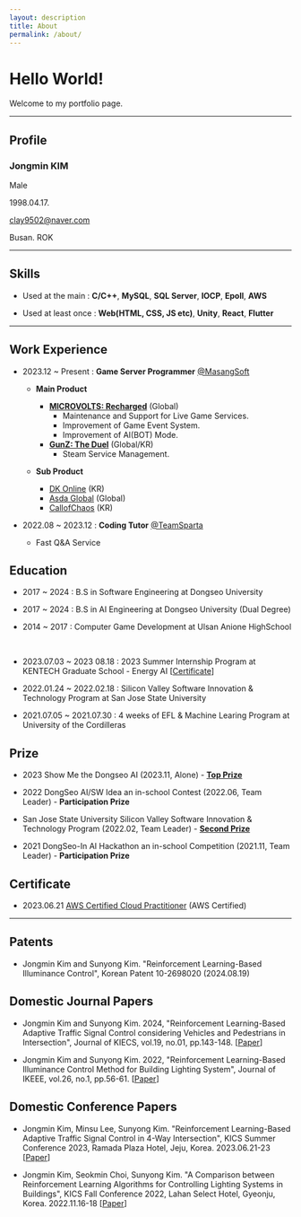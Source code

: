 ```yaml
---
layout: description
title: About
permalink: /about/
---
```


# Hello World!

Welcome to my portfolio page.

* * *

## Profile

### Jongmin KIM

Male

1998.04.17.

clay9502@naver.com

Busan. ROK

* * *

## Skills

- Used at the main : **C/C++**, **MySQL**, **SQL Server**, **IOCP**, **Epoll**, **AWS**

- Used at least once : **Web(HTML, CSS, JS etc)**, **Unity**, **React**, **Flutter**

* * *

## Work Experience

- 2023.12 ~ Present : **Game Server Programmer** [@MasangSoft](https://www.masangsoft.com/)

	- **Main Product**
		- [**MICROVOLTS: Recharged**](https://store.steampowered.com/app/1426440/MICROVOLTS_Recharged/) (Global)
			- Maintenance and Support for Live Game Services.
			- Improvement of Game Event System.
			- Improvement of AI(BOT) Mode.
		- [**GunZ: The Duel**](https://store.steampowered.com/app/3139440/GunZ_The_Duel/) (Global/KR)
			- Steam Service Management.
		
	- **Sub Product**
		- [DK Online](https://dk.masanggames.co.kr/) (KR)
		- [Asda Global](https://ag.masanggames.com/) (Global)
		- [CallofChaos](https://cc.masanggames.co.kr/) (KR)

- 2022.08 ~ 2023.12 : **Coding Tutor** [@TeamSparta](https://career.spartacodingclub.kr/home)

    - Fast Q&A Service

## Education

- 2017 ~ 2024 : B.S in Software Engineering at Dongseo University

- 2017 ~ 2024 : B.S in AI Engineering at Dongseo University (Dual Degree)

- 2014 ~ 2017 : Computer Game Development at Ulsan Anione HighSchool

<br>

- 2023.07.03 ~ 2023 08.18 : 2023 Summer Internship Program at KENTECH Graduate School - Energy AI [[Certificate](https://github.com/klay9502/klay9502/blob/main/Certificates/KENTECH_Internship_Certification_JMKim.pdf)]

- 2022.01.24 ~ 2022.02.18 : Silicon Valley Software Innovation & Technology Program at San Jose State University

- 2021.07.05 ~ 2021.07.30 : 4 weeks of EFL & Machine Learing Program at University of the Cordilleras

## Prize

- 2023 Show Me the Dongseo AI (2023.11, Alone) - [**Top Prize**](https://github.com/klay9502/klay9502/blob/main/Prizes/TopPrize_ShowMeTheDongSeoAI.pdf)

- 2022 DongSeo AI/SW Idea an in-school Contest (2022.06, Team Leader) - **Participation Prize**

- San Jose State University Silicon Valley Software Innovation & Technology Program (2022.02, Team Leader) - [**Second Prize**](https://github.com/klay9502/klay9502/blob/main/Prizes/Second_Prize_SanJose_Program.pdf)

- 2021 DongSeo-In AI Hackathon an in-school Competition (2021.11, Team Leader) - **Participation Prize**

## Certificate

- 2023.06.21 [AWS Certified Cloud Practitioner](https://github.com/klay9502/klay9502/blob/main/Certifications/AWS_Certified_Cloud_Practitioner_Certification.pdf) (AWS Certified)

* * *

## Patents

- Jongmin Kim and Sunyong Kim. "Reinforcement Learning-Based Illuminance Control", Korean Patent 10-2698020 (2024.08.19)

## Domestic Journal Papers

- Jongmin Kim and Sunyong Kim. 2024, "Reinforcement Learning-Based Adaptive Traffic Signal Control considering Vehicles and Pedestrians in Intersection", Journal of KIECS, vol.19, no.01, pp.143-148. [[Paper](https://github.com/klay9502/klay9502/blob/main/Papers/%EC%B0%A8%EB%9F%89%EA%B3%BC_%EB%B3%B4%ED%96%89%EC%9E%90%EB%A5%BC_%EA%B3%A0%EB%A0%A4%ED%95%9C_%EA%B0%95%ED%99%94%ED%95%99%EC%8A%B5_%EA%B8%B0%EB%B0%98_%EC%A0%81%EC%9D%91%ED%98%95_%EA%B5%90%EC%B0%A8%EB%A1%9C_%EC%8B%A0%ED%98%B8%EC%A0%9C%EC%96%B4_%EC%97%B0%EA%B5%AC.pdf)]

- Jongmin Kim and Sunyong Kim. 2022, "Reinforcement Learning-Based Illuminance Control Method for Building Lighting System", Journal of IKEEE, vol.26, no.1, pp.56-61. [[Paper](https://github.com/klay9502/klay9502/blob/main/Papers/%EA%B0%95%ED%99%94%ED%95%99%EC%8A%B5_%EA%B8%B0%EB%B0%98_%EB%B9%8C%EB%94%A9%EC%9D%98_%EB%B0%A9%EB%B3%84_%EC%A1%B0%EB%AA%85_%EC%8B%9C%EC%8A%A4%ED%85%9C_%EC%A1%B0%EB%8F%84%EA%B0%92_%EC%84%A4%EC%A0%95%EA%B8%B0%EB%B2%95.pdf)]

## Domestic Conference Papers

- Jongmin Kim, Minsu Lee, Sunyong Kim. "Reinforcement Learning-Based Adaptive Traffic Signal Control in 4-Way Intersection", KICS Summer Conference 2023, Ramada Plaza Hotel, Jeju, Korea. 2023.06.21-23 [[Paper](https://github.com/klay9502/klay9502/blob/main/Papers/%EA%B0%95%ED%99%94%ED%95%99%EC%8A%B5_%EA%B8%B0%EB%B0%98_%EA%B5%90%ED%86%B5%EB%9F%89%EC%97%90_%EB%94%B0%EB%A5%B8_%EC%A0%81%EC%9D%91%ED%98%95_%EA%B5%90%EC%B0%A8%EB%A1%9C_%EC%8B%A0%ED%98%B8%EC%A0%9C%EC%96%B4_%EC%97%B0%EA%B5%AC.pdf)]

- Jongmin Kim, Seokmin Choi, Sunyong Kim. "A Comparison between Reinforcement Learning Algorithms for Controlling Lighting Systems in Buildings", KICS Fall Conference 2022, Lahan Select Hotel, Gyeonju, Korea. 2022.11.16-18 [[Paper](https://github.com/klay9502/klay9502/blob/main/Papers/%EB%B9%8C%EB%94%A9%EC%9D%98_%EB%B0%A9%EB%B3%84_%EC%A1%B0%EB%AA%85%EC%8B%9C%EC%8A%A4%ED%85%9C_%EC%A1%B0%EB%8F%84%EA%B0%92_%EC%84%A4%EC%A0%95%EC%9D%84_%EC%9C%84%ED%95%9C_%EA%B0%95%ED%99%94%ED%95%99%EC%8A%B5_%EC%95%8C%EA%B3%A0%EB%A6%AC%EC%A6%98_%EC%84%B1%EB%8A%A5_%EB%B9%84%EA%B5%90_%EC%97%B0%EA%B5%AC.pdf)]